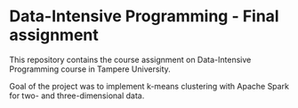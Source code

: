 # Data-Intensive Programming - Final assignment

This repository contains the course assignment on Data-Intensive Programming course in Tampere University.

Goal of the project was to implement k-means clustering with Apache Spark for two- and three-dimensional data. 
